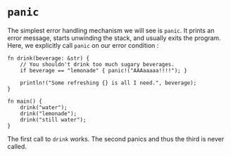 # `panic`

The simplest error handling mechanism we will see is `panic`. It prints an
error message, starts unwinding the stack, and usually exits the program.
Here, we explicitly call `panic` on our error condition :

```rust,editable,ignore,mdbook-runnable
fn drink(beverage: &str) {
    // You shouldn't drink too much sugary beverages.
    if beverage == "lemonade" { panic!("AAAaaaaa!!!!"); }

    println!("Some refreshing {} is all I need.", beverage);
}

fn main() {
    drink("water");
    drink("lemonade");
    drink("still water");
}
```

The first call to `drink` works. The second panics and thus the third is never called.
